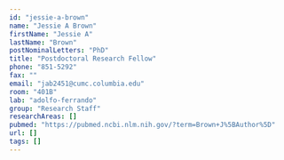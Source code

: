 ```yaml
---
id: "jessie-a-brown"
name: "Jessie A Brown"
firstName: "Jessie A"
lastName: "Brown"
postNominalLetters: "PhD"
title: "Postdoctoral Research Fellow"
phone: "851-5292"
fax: ""
email: "jab2451@cumc.columbia.edu"
room: "401B"
lab: "adolfo-ferrando"
group: "Research Staff"
researchAreas: []
pubmed: "https://pubmed.ncbi.nlm.nih.gov/?term=Brown+J%5BAuthor%5D"
url: []
tags: []
---
```

